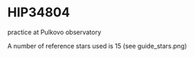 HIP34804
========

practice at Pulkovo observatory

A number of reference stars used is 15 (see guide_stars.png)
